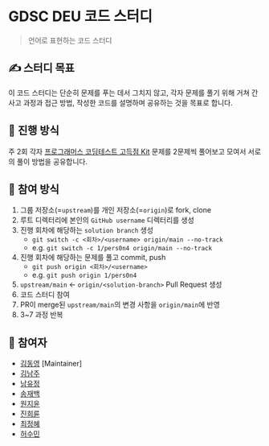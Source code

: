 # GDSC DEU 코드 스터디

> 언어로 표현하는 코드 스터디

## :writing_hand: 스터디 목표

이 코드 스터디는 단순히 문제를 푸는 데서 그치지 않고, 각자 문제를 풀기 위해 거쳐 간 사고 과정과 접근 방법, 작성한 코드를 설명하며 공유하는 것을 목표로 합니다.

## :speech_balloon: 진행 방식

주 2회 각자 [프로그래머스 코딩테스트 고득점 Kit](https://programmers.co.kr/learn/challenges) 문제를 2문제씩 풀어보고 모여서 서로의 풀이 방법을 공유합니다.

## :straight_ruler: 참여 방식

1. 그룹 저장소(=`upstream`)를 개인 저장소(=`origin`)로 fork, clone
2. 루트 디렉터리에 본인의 `GitHub username` 디렉터리를 생성
3. 진행 회차에 해당하는 `solution branch` 생성
   - `git switch -c <회차>/<username> origin/main --no-track`
   - e.g. `git switch -c 1/pers0n4 origin/main --no-track`
4. 진행 회차에 해당하는 문제를 풀고 commit, push
   - `git push origin <회차>/<username>`
   - e.g. `git push origin 1/pers0n4`
5. `upstream/main` <- `origin/<solution-branch>` Pull Request 생성
6. 코드 스터디 참여
7. PR이 merge된 `upstream/main`의 변경 사항을 `origin/main`에 반영
8. 3~7 과정 반복

## :busts_in_silhouette: 참여자

- [김동영](https://github.com/pers0n4) [Maintainer]
- [김남주](https://github.com/cmsong111)
- [남유정](https://github.com/uzhjd)
- [송재백](https://github.com/thdwoqor)
- [원지윤](https://github.com/sudhdkso)
- [진희륜](https://github.com/SerenityS)
- [최정혜](https://github.com/jeonghye-choi)
- [허수민](https://github.com/heosumin518)
